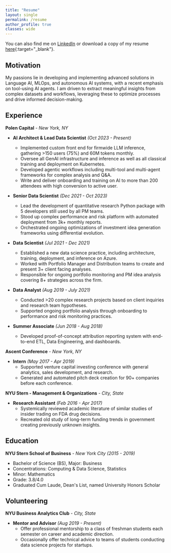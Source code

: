 ```yaml
---
title: "Resume"
layout: single
permalink: /resume
author_profile: true
classes: wide
---
```


You can also find me on [LinkedIn](https://www.linkedin.com/in/jacobwswe/) or download a copy of my resume [here](/assets/JacobSweResume.pdf){:target="_blank"}.

## Motivation

My passions lie in developing and implementing advanced solutions in Language AI, MLOps, and autonomous AI systems, with a recent emphasis on tool-using AI agents. I am driven to extract meaningful insights from complex datasets and workflows, leveraging these to optimize processes and drive informed decision-making.


## Experience

**Polen Capital** - _New York, NY_

* **AI Architect & Lead Data Scientist** _(Oct 2023 - Present)_
    * Implemented custom front end for firmwide LLM inference, gathering >150 users (75%) and 60M tokens monthly.
    * Oversee all GenAI infrastructure and inference as well as all classical training and deployment on Kubernetes.
    * Developed agentic workflows including multi-tool and multi-agent frameworks for complex analysis and Q&A.
    * Write and deliver onboarding and training on AI to more than 200 attendees with high conversion to active user.

* **Senior Data Scientist** _(Dec 2021 - Oct 2023)_
    * Lead the development of quantitative research Python package with 5 developers still used by all PM teams.
    * Stood up complex performance and risk platform with automated deployment from 3k+ monthly reports.
    * Orchestrated ongoing optimizations of investment idea generation frameworks using differential evolution.

* **Data Scientist** _(Jul 2021 - Dec 2021)_ 
    * Established a new data science practice, including architecture, training, deployment, and inference on Azure.
    * Worked with Portfolio Manager and Distribution teams to create and present 3+ client facing analyses.
    * Responsible for ongoing portfolio monitoring and PM idea analysis covering 8+ strategies across the firm.

* **Data Analyst** _(Aug 2019 - July 2021)_
    * Conducted >20 complex research projects based on client inquiries and research team hypotheses.
    * Supported ongoing portfolio analysis through onboarding to performance and risk monitoring practices.

* **Summer Associate** _(Jun 2018 - Aug 2018)_ 
    * Developed proof-of-concept attribution reporting system with end-to-end ETL, Data Engineering, and dashboards.


**Ascent Conference** - _New York, NY_

* **Intern** _(May 2017 - Apr 2019)_
    * Supported venture capital investing conference with general analytics, sales development, and research.
    * Generated and automated pitch deck creation for 90+ companies before each conference.


**NYU Stern - Management & Organizations** - _City, State_ 

* **Research Assistant** _(Feb 2016 - Apr 2017)_
    * Systemically reviewed academic literature of similar studies of insider trading on FDA drug decisions.
    * Recreated old study of long-term funding trends in government creating previously unknown insights.


## Education

**NYU Stern School of Business** - _New York City_  _(2015 - 2019)_
* Bachelor of Science (BS), Major: Business
* Concentrations: Computing & Data Science, Statistics
* Minor: Mathematics
* Grade: 3.8/4.0
* Graduated Cum Laude, Dean's List, named University Honors Scholar


## Volunteering

**NYU Business Analytics Club** - _City, State_

* **Mentor and Advisor** _(Aug 2019 - Present)_
    * Offer professional mentorship to a class of freshman students each semester on career and academic direction.
    * Occasionally offer technical advice to teams of students conducting data science projects for startups.
